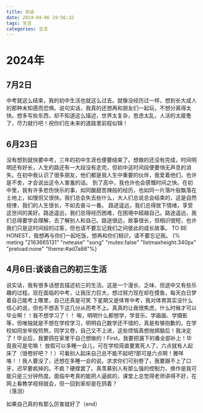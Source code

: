 ```yaml
---
title: 杂谈
date: 2024-04-06 19:56:32
tags: 生活
categories: 生活
---
```


# 2024年
## 7月2日
  中考就这么结束，我的初中生活也就这么过去。就像没经历过一样，想到长大成人的那种未知感而恐惧。说句实话，我真的还想再和朋友们一起玩，不想分离得太快。想多写些东西，却不知道这么描述，世界太复杂，思虑太乱，人活的太疲惫了，尽力就行吧！祝你们在未来的道路里前程似锦！
## 6月23日
  没有想到就快要中考，三年的初中生涯也便要结束了。想做的还没有完成，时间明明还有好长，人生的路还有一大段没有走完，但初中这时间段便要悄无声息的消失。在初中我认识了很多朋友，他们都是我人生中重要的伙伴，我爱着他们，也许是不舍，才会说出这令人害羞的话。
  到了高中，我也许也会感慨时间之快。在初中里，我有许多悲伤快乐的事，如同酸甜苦辣般的经历，也如同一片落叶般飘落在土地上，如慢但又很快。我们总会失去些什么，大人们总说总会结束的，这是自然规律，我们的人生很长，不如去奋斗一番。
  路途遥远，我们总得放下情绪，享受这世间的美好。路途遥远，我们总得经历困难，在困境中超越自己。路途遥远，我们总得要学会理解，去了解别人和自己。路途很远，故事很长，但相识很短，也许我们只是这时间段的过客，但也请不要忘记我们之间彼此的成长故事。
  TO BE HONEST，我想再与你们一起吃饭，想再和你们相识，请不要忘记我。
{% meting "2163665131" "netease" "song" "mutex:false" "listmaxheight:340px" "preload:none" "theme:#ad7a86"%}

## 4月6日:谈谈自己的初三生活
  说实话，我有很多话想去描述初三的生活。这是一个漫长、乏味、但途中又有些乐趣的过程。现在面临的中考，让我压力巨大，想过努力现在却在摸鱼，每天白日梦着自己能考上哪里，自己还真是可笑
  下星期又是体育中考，我对体育其实没什么信心的说，但也不想丢下这几分从而考不上。真真的让我很焦虑，什么时候才可以毕业啊！！我不想学习了！！
  唉，明明什么都想学，学音乐、学画画、学摄影等，但唯独就是不想在学校学习，明明自己数学还不错的，真是有够抱歉的。在学校如同坐牢般煎熬，同学又卷，自己又不上进，这些烦恼真想抛掷脑后！我决定了！毕业后，我要鸽在家里干自己想做的！First，我要把漏下的番全部补上！毕竟我可是宅嘛！
  放假可以多睡一会儿，可在学校简直要累死人了，六点就有人起床了（很卷好吧？！）可看别人起床自己总不能不起吧?那可是六点啊！雅咩咯！！我人要没了，还想在多睡一会的说。求求你们可别卷了，我要跟不上了口牙，迟早要疯掉的。不疯？硬撑罢了。真羡慕别人有那么强的控制力，换作是我可能只是三分钟热度。面临中考真的能把人逼疯的，课堂上总觉得老师讲得不好，在网上看教学视频就会，但一回到家却是在鸽着？                              
（落泪）

如果自己真的有那么厉害就好了（end）